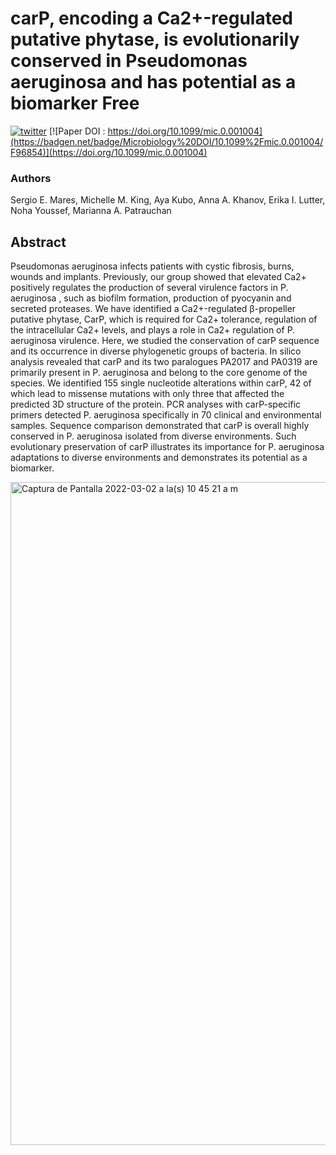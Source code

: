 # carP, encoding a Ca2+-regulated putative phytase, is evolutionarily conserved in Pseudomonas aeruginosa and has potential as a biomarker Free

[![twitter](https://badgen.net/badge/icon/twitter?icon=twitter&label)](https://twitter.com/mares_ser)
[![Paper DOI : https://doi.org/10.1099/mic.0.001004](https://badgen.net/badge/Microbiology%20DOI/10.1099%2Fmic.0.001004/F96854)](https://doi.org/10.1099/mic.0.001004)

### Authors

Sergio E. Mares, Michelle M. King, Aya Kubo, Anna A. Khanov, Erika I. Lutter, Noha Youssef, Marianna A. Patrauchan
## Abstract
 
Pseudomonas aeruginosa infects patients with cystic fibrosis, burns, wounds and implants. Previously, our group showed that elevated Ca2+ positively regulates the production of several virulence factors in P. aeruginosa , such as biofilm formation, production of pyocyanin and secreted proteases. We have identified a Ca2+-regulated β-propeller putative phytase, CarP, which is required for Ca2+ tolerance, regulation of the intracellular Ca2+ levels, and plays a role in Ca2+ regulation of P. aeruginosa virulence. Here, we studied the conservation of carP sequence and its occurrence in diverse phylogenetic groups of bacteria. In silico analysis revealed that carP and its two paralogues PA2017 and PA0319 are primarily present in P. aeruginosa and belong to the core genome of the species. We identified 155 single nucleotide alterations within carP, 42 of which lead to missense mutations with only three that affected the predicted 3D structure of the protein. PCR analyses with carP-specific primers detected P. aeruginosa specifically in 70 clinical and environmental samples. Sequence comparison demonstrated that carP is overall highly conserved in P. aeruginosa isolated from diverse environments. Such evolutionary preservation of carP illustrates its importance for P. aeruginosa adaptations to diverse environments and demonstrates its potential as a biomarker.

<img width="1061" alt="Captura de Pantalla 2022-03-02 a la(s) 10 45 21 a m" src="https://user-images.githubusercontent.com/48578273/156427685-c91321d1-9569-48a4-9426-9729e441113b.png">
